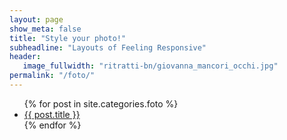 ```yaml
---
layout: page
show_meta: false
title: "Style your photo!"
subheadline: "Layouts of Feeling Responsive"
header:
   image_fullwidth: "ritratti-bn/giovanna_mancori_occhi.jpg"
permalink: "/foto/"
---
```

<ul>
    {% for post in site.categories.foto %}
    <li><a href="{{ site.url }}{{ site.baseurl }}{{ post.url }}">{{ post.title }}</a></li>
    {% endfor %}
</ul>